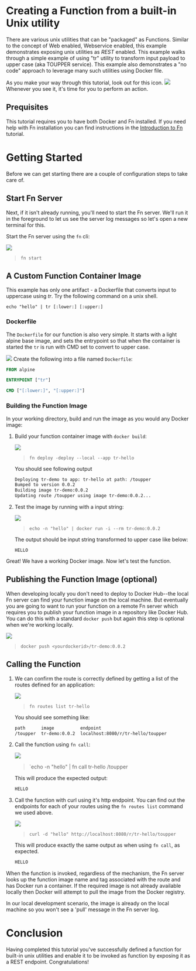 # Creating a Function from a built-in Unix utility

There are various unix utilities that can be "packaged" as Functions. 
Similar to the concept of Web enabled, Webservice enabled, this example demonstrates
exposing unix utilities as *REST* enabled. This example walks through a simple example 
of using "tr" utility to transform input payload to upper case (aka TOUPPER service).
This example also demonstrates a "no code" approach to leverage many such utilities using Docker file.

As you make your way through this tutorial, look out for this icon.
![](images/userinput.png) Whenever you see it, it's time for you to
perform an action. 

## Prequisites

This tutorial requires you to have both Docker and Fn installed. If you need
help with Fn installation you can find instructions in the
[Introduction to Fn](../Introduction/README.md) tutorial.

# Getting Started

Before we can get starting there are a couple of configuration steps to take
care of.

## Start Fn Server

Next, if it isn't already running, you'll need to start the Fn server.  We'll
run it in the foreground to let us see the server log messages so let's open a
new terminal for this.

   Start the Fn server using the `fn` cli:

   ![](images/userinput.png)
   >`fn start`

## A Custom Function Container Image

This example has only one artifact - a Dockerfile that converts input to uppercase using *tr*. 
Try the following command on a unix shell.

`echo "hello" | tr [:lower:] [:upper:]`

### Dockerfile

The `Dockerfile` for our function is also very simple.  It starts with
a light alpine base image, and sets the entrypoint so that when the container is started the
`tr` is run with CMD set to convert to upper case.

![](images/userinput.png) Create the following into a file named `Dockerfile`:

```dockerfile
FROM alpine

ENTRYPOINT ["tr"]

CMD ["[:lower:]", "[:upper:]"]
```

### Building the Function Image

In your working directory, build and run the image as you would any Docker image:

1. Build your function container image with `docker build`:

   ![](images/userinput.png)
   >`fn deploy -deploy --local --app tr-hello`
   
   You should see following output
   ```sh
   Deploying tr-demo to app: tr-hello at path: /toupper
   Bumped to version 0.0.2
   Building image tr-demo:0.0.2
   Updating route /toupper using image tr-demo:0.0.2...


2. Test the image by running with a input string:

   ![](images/userinput.png)
   >`echo -n "hello" | docker run -i --rm tr-demo:0.0.2`

   The output should be input string transformed to upper case like below:

   ```
   HELLO
   ```

Great!  We have a working Docker image.  Now let's test the function.

## Publishing the Function Image (optional)

When developing locally you don't need to deploy to Docker Hub--the
local Fn server can find your function image on the local machine. But
eventually you are going to want to run your function on a remote
Fn server which requires you to publish your function image in
a repository like Docker Hub.  You can do this with a standard `docker push` 
but again this step is optional when we're working locally.

![](images/userinput.png)
>`docker push <yourdockerid>/tr-demo:0.0.2`


## Calling the Function

1. We can confirm the route is correctly defined by getting a list of the routes
defined for an application:

   ![](images/userinput.png)
   >`fn routes list tr-hello`

   You should see something like:

   ```xml
   path      image          endpoint
   /toupper  tr-demo:0.0.2  localhost:8080/r/tr-hello/toupper

1. Call the function using `fn call`:

   ![](images/userinput.png)
   >`echo -n "hello" | fn call tr-hello /toupper

   This will produce the expected output:

   ```sh
   HELLO
   ```

2. Call the function with curl using it's http endpoint.  You can find out the
endpoints for each of your routes using the `fn routes list` command we used
above.

   ![](images/userinput.png)
   >`curl -d "hello" http://localhost:8080/r/tr-hello/toupper`

   This will produce exactly the same output as when using `fn call`, as 
   expected.

   ```sh
   HELLO
   ```
When the function is invoked, regardless of the mechanism, the Fn server 
looks up the function image name and tag associated with the route and 
has Docker run a container. If the required image is not already available
locally then Docker will attempt to pull the image from the Docker registry.

In our local development scenario, the image is already on the local machine
so you won't see a 'pull' message in the Fn server log.

# Conclusion

Having completed this tutorial you've successfully defined a function for built-in unix utilities 
and enable it to be invoked as function by exposing it as a REST endpoint. Congratulations!


